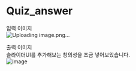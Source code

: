 # Quiz_answer

입력 이미지<br>
![Uploading image.png…]()


출력 이미지<br>
슬라이더UI를 추가해보는 창의성을 조금 넣어보았습니다.<br>
![image](https://github.com/anulabgit/Quiz_answer/assets/127391777/44950118-f755-46a3-a44e-d7b3f0a4afc3)

